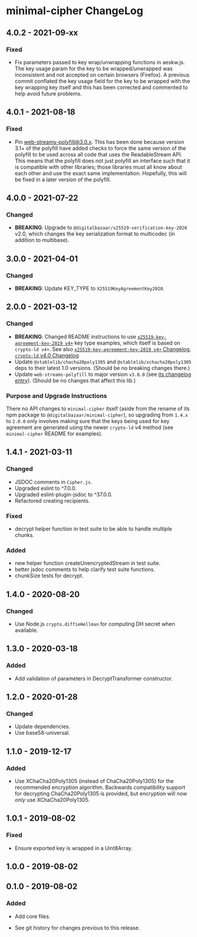 # minimal-cipher ChangeLog

## 4.0.2 - 2021-09-xx

### Fixed
- Fix parameters passed to key wrap/unwrapping functions in aeskw.js. The key
  usage param for the key to be wrapped/unwrapped was inconsistent and not
  accepted on certain browsers (Firefox). A previous commit conflated the key
  usage field for the key to be wrapped with the key wrapping key itself and
  this has been corrected and commented to help avoid future problems.

## 4.0.1 - 2021-08-18

### Fixed
- Pin web-streams-polyfill@3.0.x. This has been done because version 3.1+ of the
  polyfill have added checks to force the same version of the polyfill to be used
  across all code that uses the ReadableStream API. This means that the polyfill
  does not just polyfill an interface such that it is compatible with other
  libraries; those libraries must all know about each other and use the exact
  same implementation. Hopefully, this will be fixed in a later version of the
  polyfill.

## 4.0.0 - 2021-07-22

### Changed
- **BREAKING**: Upgrade to `@digitalbazaar/x25519-verification-key-2020` v2.0,
  which changes the key serialization format to multicodec (in addition to multibase).

## 3.0.0 - 2021-04-01

### Changed
- **BREAKING**: Update KEY_TYPE to `X25519KeyAgreementKey2020`.

## 2.0.0 - 2021-03-12

### Changed
- **BREAKING**: Changed README instructions to use
  [`x25519-key-agreement-key-2019 v4+`](https://github.com/digitalbazaar/x25519-key-agreement-key-2019)
  key type examples, which itself is based on `crypto-ld v4+`.
  See also [`x25519-key-agreement-key-2019 v4+` Changelog](https://github.com/digitalbazaar/x25519-key-agreement-key-2019/blob/master/CHANGELOG.md#400---2021-03-11),
  [`crypto-ld` v4.0 Changelog](https://github.com/digitalbazaar/crypto-ld/blob/master/CHANGELOG.md#400---2020-08-01)
- Update `@stablelib/chacha20poly1305` and `@stablelib/xchacha20poly1305` deps
  to their latest 1.0 versions. (Should be no breaking changes there.)
- Update `web-streams-polyfill` to major version `v3.0.0`
  (see [its changelog entry](https://github.com/MattiasBuelens/web-streams-polyfill/blob/master/CHANGELOG.md#v300-2020-07-20)).
  (Should be no changes that affect this lib.)

### Purpose and Upgrade Instructions
There no API changes to `minimal-cipher` itself (aside from the rename of its
npm package to `@digitalbazaar/minimal-cipher`), so upgrading from `1.4.x` to
`2.0.0` only involves making sure that the keys being used for key agreement
are generated using the newer `crypto-ld` v4 method (see `minimal-cipher` README
for examples).

## 1.4.1 - 2021-03-11
### Changed
- JSDOC comments in `Cipher.js`.
- Upgraded eslint to ^7.0.0.
- Upgraded eslint-plugin-jsdoc to ^37.0.0.
- Refactored creating recipients.

### Fixed
- decrypt helper function in test suite to be able to handle multiple chunks.

### Added
- new helper function createUnencryptedStream in test suite.
- better jsdoc comments to help clarify test suite functions.
- chunkSize tests for decrypt.

## 1.4.0 - 2020-08-20

### Changed
- Use Node.js `crypto.diffieHellman` for computing DH secret when available.

## 1.3.0 - 2020-03-18

### Added
- Add validation of parameters in DecryptTransformer constructor.

## 1.2.0 - 2020-01-28

### Changed
- Update dependencies.
- Use base58-universal.

## 1.1.0 - 2019-12-17

### Added
- Use XChaCha20Poly1305 (instead of ChaCha20Poly1305) for the
  recommended encryption algorithm. Backwards compatibility support
  for decrypting ChaCha20Poly1305 is provided, but encryption will
  now *only* use XChaCha20Poly1305.

## 1.0.1 - 2019-08-02

### Fixed
- Ensure exported key is wrapped in a Uint8Array.

## 1.0.0 - 2019-08-02

## 0.1.0 - 2019-08-02

### Added
- Add core files.

- See git history for changes previous to this release.
